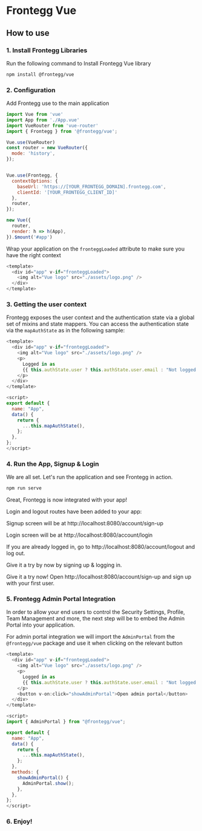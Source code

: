 # Frontegg Vue

## How to use

### 1. Install Frontegg Libraries    
  
  Run the following command to Install Frontegg Vue library

```bash
npm install @frontegg/vue
```

### 2. Configuration 
   
  Add Frontegg use to the main application

```js
import Vue from 'vue'
import App from './App.vue'
import VueRouter from 'vue-router'
import { Frontegg } from '@frontegg/vue';

Vue.use(VueRouter)
const router = new VueRouter({
  mode: 'history',
});


Vue.use(Frontegg, {
  contextOptions: {
    baseUrl: 'https://[YOUR_FRONTEGG_DOMAIN].frontegg.com',
    clientId: '[YOUR_FRONTEGG_CLIENT_ID]'
  },
  router,
});

new Vue({
  router,
  render: h => h(App),
}).$mount('#app')
```

  Wrap your application on the `fronteggLoaded` attribute to make sure you have the right context

```js
<template>
  <div id="app" v-if="fronteggLoaded">
    <img alt="Vue logo" src="./assets/logo.png" />
  </div>
</template>

```

### 3. Getting the user context  
Frontegg exposes the user context and the authentication state via a global set of mixins and state mappers. You can access the authentication state via the `mapAuthState` as in the following sample:

```js
<template>
  <div id="app" v-if="fronteggLoaded">
    <img alt="Vue logo" src="./assets/logo.png" />
    <p>
      Logged in as
      {{ this.authState.user ? this.authState.user.email : "Not logged in" }}
    </p>
  </div>
</template>

<script>
export default {
  name: "App",
  data() {
    return {
      ...this.mapAuthState(),
    };
  },
};
</script>
```

### 4. Run the App, Signup & Login  

We are all set. Let's run the application and see Frontegg in action.

```bash
npm run serve
```

Great, Frontegg is now integrated with your app!

Login and logout routes have been added to your app:

Signup screen will be at http://localhost:8080/account/sign-up

Login screen will be at http://localhost:8080/account/login

If you are already logged in, go to http://localhost:8080/account/logout and log out.

Give it a try by now by signing up & logging in.

Give it a try now!
Open http://localhost:8080/account/sign-up and sign up with your first user.

### 5. Frontegg Admin Portal Integration

In order to allow your end users to control the Security Settings, Profile, Team Management and more, the next step will be to embed the Admin Portal into your application.

For admin portal integration we will import the `AdminPortal` from the `@frontegg/vue` package and use it when clicking on the relevant button

```js
<template>
  <div id="app" v-if="fronteggLoaded">
    <img alt="Vue logo" src="./assets/logo.png" />
    <p>
      Logged in as
      {{ this.authState.user ? this.authState.user.email : "Not logged in" }}
    </p>
    <button v-on:click="showAdminPortal">Open admin portal</button>
  </div>
</template>

<script>
import { AdminPortal } from "@frontegg/vue";

export default {
  name: "App",
  data() {
    return {
      ...this.mapAuthState(),
    };
  },
  methods: {
    showAdminPortal() {
      AdminPortal.show();
    },
  },
};
</script>
```

### 6. Enjoy!
